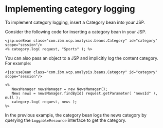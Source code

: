 # Implementing category logging

To implement category logging, insert a Category bean into your JSP.

Consider the following code for inserting a category bean in your JSP.

```
<jsp:useBean class="com.ibm.wcp.analysis.beans.Category" id="category" scope="session"/>
<% category.log( request, "Sports" ); %>
```

You can also pass an object to a JSP and implicitly log the content category. For example:

```
<jsp:useBean class="com.ibm.wcp.analysis.beans.Category" id="category" scope="session"/>

<%
   NewsManager newsManager = new NewsManager();
   News news = newsManager.findById( request.getParameter( "newsId" ), null );
   category.log( request, news );
%>
```

In the previous example, the category bean logs the news category by querying the `LoggableResource` interface to get the category.


